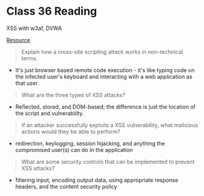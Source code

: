 # Class 36 Reading

XSS with w3af, DVWA

[Resource](https://portswigger.net/web-security/cross-site-scripting)

> Explain how a cross-site scripting attack works in non-technical terms.
   - It's just browser based remote code execution - it's like typing code on the infected user's keyboard and interacting with a web application as that user.

> What are the three types of XSS attacks?
   - Reflected, stored, and DOM-based; the difference is just the location of the script and vulnerability.

> If an attacker successfully exploits a XSS vulnerability, what malicious actions would they be able to perform?
   - redirection, keylogging, session hijacking, and anything the compromised user(s) can do in the application

> What are some security controls that can be implemented to prevent XSS attacks?
   - filtering input, encoding output data, using appropriate response headers, and the content security policy